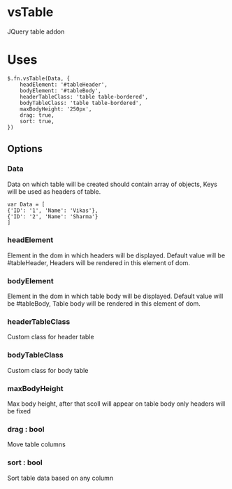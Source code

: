 # vsTable
JQuery table addon

# Uses
```
$.fn.vsTable(Data, {
	headElement: '#tableHeader',
	bodyElement: '#tableBody',
	headerTableClass: 'table table-bordered',
	bodyTableClass: 'table table-bordered',
	maxBodyHeight: '250px',
	drag: true, 
	sort: true,
})
```

## Options

### Data
Data on which table will be created should contain array of objects, Keys will be used as headers of table.
```
var Data = [
{'ID': '1', 'Name': 'Vikas'},
{'ID': '2', 'Name': 'Sharma'}
] 
```

### headElement
Element in the dom in which headers will be displayed. Default value will be #tableHeader, Headers will be rendered in this element of dom.

### bodyElement
Element in the dom in which table body will be displayed. Default value will be #tableBody, Table body will be rendered in this element of dom.

### headerTableClass
Custom class for header table

### bodyTableClass
Custom class for body table

### maxBodyHeight 
Max body height, after that scoll will appear on table body only headers will be fixed

### drag : bool
Move table columns 

### sort : bool
Sort table data based on any column



